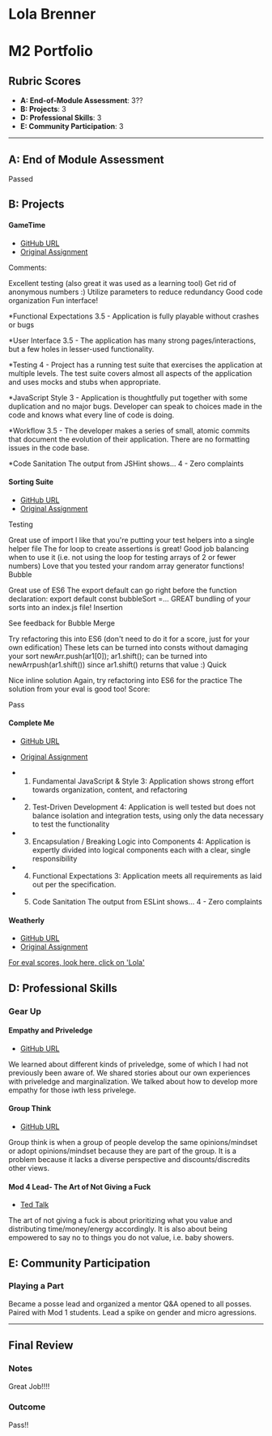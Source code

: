 # Lola Brenner  

# M2 Portfolio

## Rubric Scores

* **A: End-of-Module Assessment**: 3??
* **B: Projects**: 3
* **D: Professional Skills**: 3
* **E: Community Participation**: 3

-----------------------

## A: End of Module Assessment

Passed


## B: Projects

#### GameTime

* [GitHub URL](https://github.com/hsanchez7934/Game-time-hs-lb-2)
* [Original Assignment](http://frontend.turing.io/projects/game-time.html)

Comments:

Excellent testing (also great it was used as a learning tool)
Get rid of anonymous numbers :) Utilize parameters to reduce redundancy
Good code organization
Fun interface!

*Functional Expectations
3.5 - Application is fully playable without crashes or bugs

*User Interface
3.5 - The application has many strong pages/interactions, but a few holes in lesser-used functionality.

*Testing
4 - Project has a running test suite that exercises the application at multiple levels. The test suite covers almost all aspects of the application and uses mocks and stubs when appropriate.

*JavaScript Style
3 - Application is thoughtfully put together with some duplication and no major bugs. Developer can speak to choices made in the code and knows what every line of code is doing.

*Workflow
3.5 - The developer makes a series of small, atomic commits that document the evolution of their application. There are no formatting issues in the code base.

*Code Sanitation
The output from JSHint shows…
4 - Zero complaints

#### Sorting Suite

* [GitHub URL](https://github.com/lolakoala/sorting-suite)
* [Original Assignment](http://frontend.turing.io/projects/sorting-suite.html)

Testing

Great use of import
I like that you're putting your test helpers into a single helper file
The for loop to create assertions is great!
Good job balancing when to use it (i.e. not using the loop for testing arrays of 2 or fewer numbers)
Love that you tested your random array generator functions!
Bubble

Great use of ES6
The export default can go right before the function declaration:
export default const bubbleSort =...
GREAT bundling of your sorts into an index.js file!
Insertion

See feedback for Bubble
Merge

Try refactoring this into ES6 (don't need to do it for a score, just for your own edification)
These lets can be turned into consts without damaging your sort
newArr.push(ar1[0]); ar1.shift(); can be turned into newArrpush(ar1.shift())
since ar1.shift() returns that value :)
Quick

Nice inline solution
Again, try refactoring into ES6 for the practice
The solution from your eval is good too!
Score:

Pass

#### Complete Me

* [GitHub URL](https://github.com/lolakoala/complete-me)
* [Original Assignment](http://frontend.turing.io/projects/complete-me.html)

* 1. Fundamental JavaScript & Style
3: Application shows strong effort towards organization, content, and refactoring

* 2. Test-Driven Development
4: Application is well tested but does not balance isolation and integration tests, using only the data necessary to test the functionality

* 3. Encapsulation / Breaking Logic into Components
4: Application is expertly divided into logical components each with a clear, single responsibility

* 4. Functional Expectations
3: Application meets all requirements as laid out per the specification.

* 5. Code Sanitation
 The output from ESLint shows…
4 - Zero complaints



#### Weatherly

* [GitHub URL](https://github.com/robbiegreiner/weathrly)
* [Original Assignment](http://frontend.turing.io/projects/weathrly.html)

[For eval scores, look here, click on 'Lola'](https://github.com/turingschool/front-end-submissions-public/tree/master/1706/mod-2/weathrly)

## D: Professional Skills

### Gear Up
#### Empathy and Priveledge

* [GitHub URL](https://github.com/turingschool/gear-up/blob/master/empathy.markdown)

We learned about different kinds of priveledge, some of which I had not previously been aware of.
We shared stories about our own experiences with priveledge and marginalization.
We talked about how to develop more empathy for those iwth less privelege.

#### Group Think

* [GitHub URL](https://github.com/turingschool/gear-up/blob/master/groupthink.md)

Group think is when a group of people develop the same opinions/mindset or adopt opinions/mindset because they are part of the group. It is a problem because it lacks a diverse perspective and discounts/discredits other views. 


#### Mod 4 Lead- The Art of Not Giving a Fuck

* [Ted Talk](https://www.youtube.com/watch?v=x36cEw6gUZ8)

The art of not giving a fuck is about prioritizing what you value and distributing time/money/energy accordingly. It is also about being empowered to say no to things you do not value, i.e. baby showers. 

## E: Community Participation

### Playing a Part

Became a posse lead and organized a mentor Q&A opened to all posses.
Paired with Mod 1 students.
Lead a spike on gender and micro agressions.

------------------

## Final Review

### Notes

Great Job!!!!

### Outcome

Pass!!



